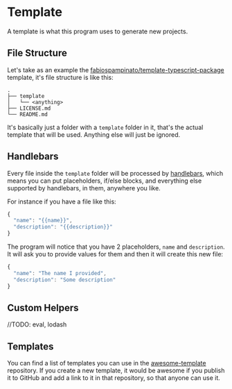 
# Template

A template is what this program uses to generate new projects.

## File Structure

Let's take as an example the [fabiospampinato/template-typescript-package](//TODO) template, it's file structure is like this:

```
.
├── template
│   └── <anything>
├── LICENSE.md
└── README.md
```

It's basically just a folder with a `template` folder in it, that's the actual template that will be used. Anything else will just be ignored.

## Handlebars

Every file inside the `template` folder will be processed by [handlebars](//TODO), which means you can put placeholders, if/else blocks, and everything else supported by handlebars, in them, anywhere you like.

For instance if you have a file like this:

```js
{
  "name": "{{name}}",
  "description": "{{description}}"
}
```

The program will notice that you have 2 placeholders, `name` and `description`. It will ask you to provide values for them and then it will create this new file:

```js
{
  "name": "The name I provided",
  "description": "Some description"
}
```

## Custom Helpers

//TODO: eval, lodash

## Templates

You can find a list of templates you can use in the [awesome-template](//TODO) repository. If you create a new template, it would be awesome if you publish it to GitHub and add a link to it in that repository, so that anyone can use it.
